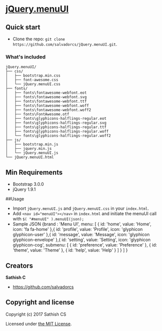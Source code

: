 # [jQuery.menuUI](https://github.com/salvadorcs/jQuery.menuUI)

## Quick start

* Clone the repo: `git clone https://github.com/salvadorcs/jQuery.menuUI.git`.

### What's included

```
jQuery.menuUI/
├── css/
│   ├── bootstrap.min.css
│   ├── font-awesome.css
│   └── jQuery.menuUI.css
├── fonts/
│   ├── fonts\fontawesome-webfont.eot
│   ├── fonts\fontawesome-webfont.svg
│   ├── fonts\fontawesome-webfont.ttf
│   ├── fonts\fontawesome-webfont.woff
│   ├── fonts\fontawesome-webfont.woff2
│   ├── fonts\FontAwesome.otf
│   ├── fonts\glyphicons-halflings-regular.eot
│   ├── fonts\glyphicons-halflings-regular.svg
│   ├── fonts\glyphicons-halflings-regular.ttf
│   ├── fonts\glyphicons-halflings-regular.woff
│   └── fonts\glyphicons-halflings-regular.woff2
├── js/
│   ├── bootstrap.min.js
│	├── jquery.min.js
│   └── jQuery.menuUI.js
└── jQuery.menuUI.html
```

## Min Requirements

* Bootstrap 3.0.0
* jQuery 1.9.1

##Usage
* Import `jQuery.menuUI.js` and `jQuery.menuUI.css` in your `index.html`.
* Add `<nav id="menuUI"></nav>` in `index.html` and initiate the menuUI call with `$( "#menuUI" ).menuUI(json);`
* Sample JSON 
	{brand : 'Menu UI',
		menu: [
			{
				id: 'home',
				value: 'Home',
				icon: 'fa fa-home'
			},{
				id: 'profile',
				value: 'Profile',
				icon: 'glyphicon glyphicon-user'
			},{
				id: 'message',
				value: 'Message',
				icon: 'glyphicon glyphicon-envelope'
			},{
				id: 'setting',
				value: 'Setting',
				icon: 'glyphicon glyphicon-cog',
				submenu: [
					{ id: 'preference', value: 'Preference' },
					{ id: 'theme', value: 'Theme' },
					{ id: 'help', value: 'Help' }
				]
			}
		]
	}

## Creators

**Sathish C**

* <https://github.com/salvadorcs>


## Copyright and license

Copyright (c) 2017 Sathish CS

Licensed under [the MIT License][license].

[license]: https://github.com/salvadorcs/jQuery.menuUI/blob/master/LICENSE

